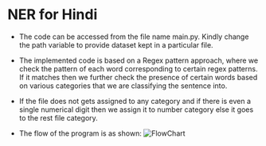 # NER for Hindi
* The code can be accessed from the file name main.py. Kindly change the path variable to provide dataset kept in a particular file.

* The implemented code is based on a Regex pattern approach, where we check the pattern of each word corresponding to certain regex patterns. If it matches then we further check the presence of certain words based on various categories that we are classifying the sentence into.

* If the file does not gets assigned to any category and if there is even a single numerical digit then we assign it to number category else it goes to the rest file category. 

* The flow of the program is as shown:
![FlowChart](https://user-images.githubusercontent.com/76394914/174999563-c26daab9-fff8-4612-83f1-7f180534ae4f.png)
